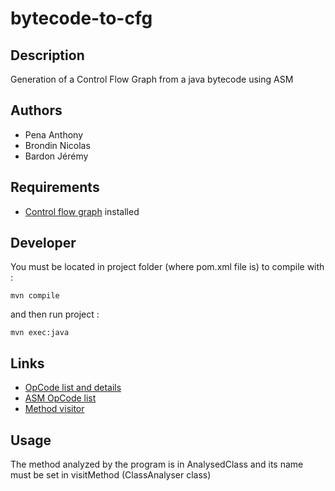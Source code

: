 bytecode-to-cfg
===============

Description
-----------
Generation of a Control Flow Graph from a java bytecode using ASM

Authors
-----------
- Pena Anthony
- Brondin Nicolas
- Bardon Jérémy

Requirements
-----------
- [Control flow graph](https://github.com/masterALMA2016/control-flow-graph) installed

Developer
---------
You must be located in project folder (where pom.xml file is) 
to compile with :
```
mvn compile
```

and then run project :
```
mvn exec:java
```

Links
-------------------------------
- [OpCode list and details](http://www.cs.au.dk/~mis/dOvs/jvmspec/ref-Java.html)
- [ASM OpCode list](http://asm.ow2.org/asm33/javadoc/user/constant-values.html)
- [Method visitor](http://asm.ow2.org/asm33/javadoc/user/org/objectweb/asm/MethodVisitor.html)

Usage
------
The method analyzed by the program is in AnalysedClass and its name must be set in visitMethod (ClassAnalyser class)
